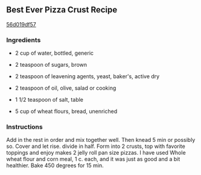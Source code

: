 ## Best Ever Pizza Crust Recipe

[56d019df57](http://cookeatshare.com/recipes/best-ever-pizza-crust-83963)

### Ingredients

 - 2 cup of water, bottled, generic

 - 2 teaspoon of sugars, brown

 - 2 teaspoon of leavening agents, yeast, baker's, active dry

 - 2 teaspoon of oil, olive, salad or cooking

 - 1 1/2 teaspoon of salt, table

 - 5 cup of wheat flours, bread, unenriched

### Instructions

Add in the rest in order and mix together well. Then knead 5 min or possibly so. Cover and let rise. divide in half. Form into 2 crusts, top with favorite toppings and enjoy makes 2 jelly roll pan size pizzas. I have used Whole wheat flour and corn meal, 1 c. each, and it was just as good and a bit healthier. Bake 450 degrees for 15 min.
